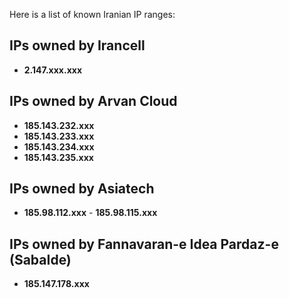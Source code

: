 Here is a list of known Iranian IP ranges:

## IPs owned by Irancell
- **2.147.xxx.xxx**

## IPs owned by Arvan Cloud
- **185.143.232.xxx**
- **185.143.233.xxx**
- **185.143.234.xxx**
- **185.143.235.xxx**

## IPs owned by Asiatech
- **185.98.112.xxx** - **185.98.115.xxx**

## IPs owned by Fannavaran-e Idea Pardaz-e (SabaIde)
- **185.147.178.xxx**
